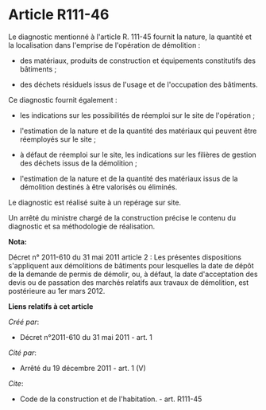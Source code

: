 # Article R111-46

Le diagnostic mentionné à l'article R. 111-45 fournit la nature, la quantité et la localisation dans l'emprise de l'opération
de démolition :

- des matériaux, produits de construction et équipements constitutifs des bâtiments ;

- des déchets résiduels issus de l'usage et de l'occupation des bâtiments. 

Ce diagnostic fournit également :

- les indications sur les possibilités de réemploi sur le site de l'opération ;

- l'estimation de la nature et de la quantité des matériaux qui peuvent être réemployés sur le site ;

- à défaut de réemploi sur le site, les indications sur les filières de gestion des déchets issus de la démolition ;

- l'estimation de la nature et de la quantité des matériaux issus de la démolition destinés à être valorisés ou éliminés. 

Le diagnostic est réalisé suite à un repérage sur site. 

Un arrêté du ministre chargé de la construction précise le contenu du diagnostic et sa méthodologie de réalisation.

**Nota:**

Décret n° 2011-610 du 31 mai 2011 article 2 : Les présentes dispositions s'appliquent aux démolitions de bâtiments pour
lesquelles la date de dépôt de la demande de permis de démolir, ou, à défaut, la date d'acceptation des devis ou de passation
des marchés relatifs aux travaux de démolition, est postérieure au 1er mars 2012.

**Liens relatifs à cet article**

_Créé par_:

  - Décret n°2011-610 du 31 mai 2011 - art. 1

_Cité par_:

  - Arrêté du 19 décembre 2011 - art. 1 (V)

_Cite_:

  - Code de la construction et de l'habitation. - art. R111-45
